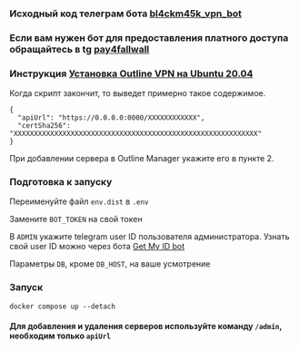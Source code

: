 ### Исходный код телеграм бота [bl4ckm45k_vpn_bot](https://t.me/bl4ckm45k_vpn_bot "bl4ckm45k_vpn_bot")

### Если вам нужен бот для предоставления платного доступа обращайтесь в tg [pay4fallwall](https://pay4fallwall.t.me/ "pay4fallwall")

### Инструкция [Установка Outline VPN на Ubuntu 20.04](https://gist.github.com/JohnyDeath/3f93899dc78f90cc57ae52b41ea29bac "Установка Outline VPN на Ubuntu 20.04")

Когда скрипт закончит, то выведет примерно такое содержимое.

```
{ 
  "apiUrl": "https://0.0.0.0:0000/XXXXXXXXXXXX", 
  "certSha256": "XXXXXXXXXXXXXXXXXXXXXXXXXXXXXXXXXXXXXXXXXXXXXXXXXXXXXXXXXXXX" 
}
```
При добавлении сервера в Outline Manager укажите его в пункте 2.

### Подготовка к запуску
Переименуйте файл `env.dist` в `.env` 

Замените `BOT_TOKEN` на свой токен

В `ADMIN` укажите telegram user ID пользователя администратора.
Узнать свой user ID можно через бота [Get My ID bot](https://t.me/getmyid_bot "Get My ID bot")

Параметры `DB`, кроме `DB_HOST`, на ваше усмотрение

### Запуск

`docker compose up --detach`

#### Для добавления и удаления серверов используйте команду `/admin`, необходим только `apiUrl` 